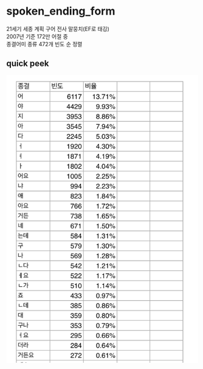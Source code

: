 # spoken_ending_form              

21세기 세종 계획 구어 전사 말뭉치(EF로 태깅)                  
2007년 기준 172만 어절 중                   
종결어미 종류 472개 빈도 순 정렬                    

## quick peek               
![peek_image](./peek_image.png)                     